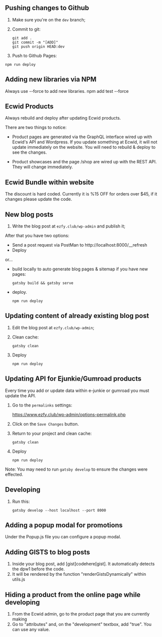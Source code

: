 ## Pushing changes to Github

1. Make sure you're on the `dev` branch;

2. Commit to git:

   ```
   git add .
   git commit -m "[ADD]"
   git push origin HEAD:dev
   ```

3. Push to Github Pages:

`npm run deploy`

## Adding new libraries via NPM

Always use --force to add new libraries. npm add test --force

## Ecwid Products

Always rebuild and deploy after updating Ecwid products.

There are two things to notice:

- Product pages are generated via the GraphQL interface wired up with Ecwid's API and Wordpress. If you update something at Ecwid, it will not update immediately on the website. You will need to rebuild & deploy to see the changes.

- Product showcases and the page /shop are wired up with the REST API. They will change immediately.

## Ecwid Bundle within website

The discount is hard coded. Currently it is %15 OFF for orders over \$45, if it changes please update the code.

## New blog posts

1. Write the blog post at `ezfy.club/wp-admin` and publish it;

After that you have two options:

- Send a post request via PostMan to http://localhost:8000/\_\_refresh
- Deploy

or...

- build locally to auto generate blog pages & sitemap if you have new pages:

  `gatsby build && gatsby serve`

- deploy.

  `npm run deploy`

## Updating content of already existing blog post

1. Edit the blog post at `ezfy.club/wp-admin`;
1. Clean cache:

   `gatsby clean`

1. Deploy

   `npm run deploy`

## Updating API for Ejunkie/Gumroad products

Every time you add or update data within e-junkie or gumroad you must update the API.

1. Go to the `permalinks` settings:

   https://www.ezfy.club/wp-admin/options-permalink.php

2. Click on the `Save Changes` button.
3. Return to your project and clean cache:

   `gatsby clean`

4. Deploy

   `npm run deploy`

Note: You may need to run `gatsby develop` to ensure the changes were effected.

## Developing

1. Run this:

   `gatsby develop --host localhost --port 8000`

## Adding a popup modal for promotions

Under the Popup.js file you can configure a popup modal.

## Adding GISTS to blog posts

1. Inside your blog post, add \[gist\]codehere\[gist\]. It automatically detects the dpw1 before the code.
2. It will be rendered by the function "renderGistsDynamically" within utils.js

## Hiding a product from the online page while developing

1. From the Ecwid admin, go to the product page that you are currently making
2. Go to "attributes" and, on the "development" textbox, add "true". You can use any value.
